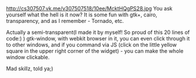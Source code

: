 http://cs307507.vk.me/v307507518/10ee/McktHQgPS28.jpg
You ask yourself what the hell is it now? It is some fun with gtk+, cairo, transparency, and as I remember - Tornado, etc.

Actually a semi-transparent(I made it by myself! So proud of this 20 lines of code:) ) gtk-window, with webkit browser in it, you can even click through it to other windows, and if you command via JS (click on the little yellow square in the upper right corner of the widget) - you can make the whole window clickable.

Mad skillz, told ya;)

